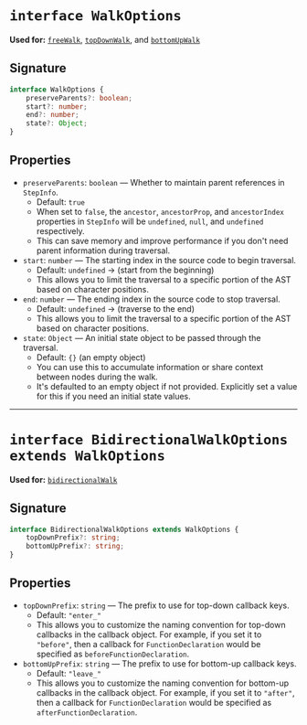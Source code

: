 # `interface WalkOptions`

**Used for:** [`freeWalk`](./FREE_WALK.md), [`topDownWalk`](./TOP_DOWN_WALK.md),
and [`bottomUpWalk`](./BOTTOM_UP_WALK.md)

## Signature

```typescript
interface WalkOptions {
    preserveParents?: boolean;
    start?: number;
    end?: number;
    state?: Object;
}
```

## Properties

- `preserveParents`: `boolean` — Whether to maintain parent references in `StepInfo`.
    - Default: `true`
    - When set to `false`, the `ancestor`, `ancestorProp`, and `ancestorIndex` properties in `StepInfo` will
      be `undefined`, `null`, and `undefined` respectively.
    - This can save memory and improve performance if you don't need parent information during traversal.
- `start`: `number` — The starting index in the source code to begin traversal.
    - Default: `undefined` → (start from the beginning)
    - This allows you to limit the traversal to a specific portion of the AST based on character positions.
- `end`: `number` — The ending index in the source code to stop traversal.
    - Default: `undefined` → (traverse to the end)
    - This allows you to limit the traversal to a specific portion of the AST based on character positions.
- `state`: `Object` — An initial state object to be passed through the traversal.
    - Default: `{}` (an empty object)
    - You can use this to accumulate information or share context between nodes during the walk.
    - It's defaulted to an empty object if not provided.
      Explicitly set a value for this if you need an initial state values.

---

# `interface BidirectionalWalkOptions extends WalkOptions`

**Used for:** [`bidirectionalWalk`](./BIDIRECTIONAL_WALK.md)

## Signature

```typescript
interface BidirectionalWalkOptions extends WalkOptions {
    topDownPrefix?: string;
    bottomUpPrefix?: string;
}
```

## Properties

- `topDownPrefix`: `string` — The prefix to use for top-down callback keys.
    - Default: `"enter_"`
    - This allows you to customize the naming convention for top-down callbacks in the callback object.
      For example, if you set it to `"before"`, then a callback for `FunctionDeclaration` would be
      specified as `beforeFunctionDeclaration`.
- `bottomUpPrefix`: `string` — The prefix to use for bottom-up callback keys.
    - Default: `"leave_"`
    - This allows you to customize the naming convention for bottom-up callbacks in the callback object.
      For example, if you set it to `"after"`, then a callback for `FunctionDeclaration` would be
      specified as `afterFunctionDeclaration`.

